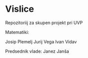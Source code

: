 # Vislice
Repozitoriij za skupen projekt pri UVP

Matematiki:

Josip Plemelj
Jurij Vega
Ivan Vidav

Predsednik vlade:
Janez Janša

